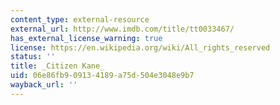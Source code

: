 ```yaml
---
content_type: external-resource
external_url: http://www.imdb.com/title/tt0033467/
has_external_license_warning: true
license: https://en.wikipedia.org/wiki/All_rights_reserved
status: ''
title: _Citizen Kane_
uid: 06e86fb9-0913-4189-a75d-504e3048e9b7
wayback_url: ''
---
```


